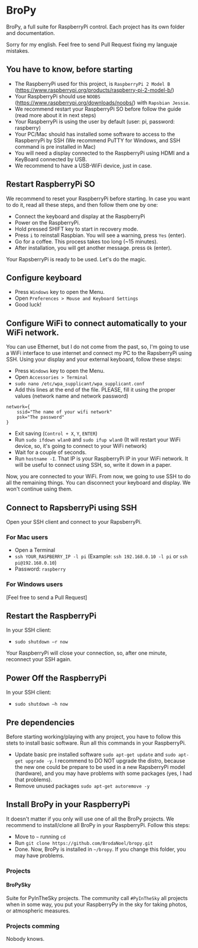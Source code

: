 # BroPy
BroPy, a full suite for RaspberryPi control.
Each project has its own folder and documentation.

Sorry for my english. Feel free to send Pull Request fixing my languaje mistakes.

## You have to know, before starting
* The RaspberryPi used for this project, is `RaspberryPi 2 Model B` (https://www.raspberrypi.org/products/raspberry-pi-2-model-b/)
* Your RaspberryPi should use `NOOBS` (https://www.raspberrypi.org/downloads/noobs/) with `Rapsbian Jessie`.
* We recommend restart your RaspberryPi SO before follow the guide (read more about it in next steps)
* Your RaspberryPi is using the user by default (user: pi, password: raspberry)
* Your PC/Mac should has installed some software to access to the RaspberryPi by SSH (We recommend PuTTY for Windows, and SSH command is pre installed in Mac)
* You will need a display connected to the RaspberryPi using HDMI and a KeyBoard connected by USB.
* We recommend to have a USB-WiFi device, just in case.

## Restart RaspberryPi SO
We recommend to reset your RaspberryPi before starting.
In case you want to do it, read all these steps, and then follow them one by one:

* Connect the keyboard and display at the RaspberryPi
* Power on the RaspberryPi.
* Hold pressed SHIFT key to start in recovery mode.
* Press `i` to reinstall Raspbian. You will see a warning, press `Yes` (enter).
* Go for a coffee. This process takes too long (~15 minutes).
* After installation, you will get another message. press `Ok` (enter).

Your RapsberryPi is ready to be used. Let's do the magic.

## Configure keyboard
* Press `Windows` key to open the Menu.
* Open `Preferences > Mouse and Keyboard Settings`
* Good luck!

## Configure WiFi to connect automatically to your WiFi network.
You can use Ethernet, but I do not come from the past, so, I'm going to use a WiFi interface to use internet and connect my PC to the RapsberryPi using SSH.
Using your display and your external keyboard, follow these steps:
* Press `Windows` key to open the Menu.
* Open `Accessories > Terminal`
* `sudo nano /etc/wpa_supplicant/wpa_supplicant.conf`
* Add this lines at the end of the file. PLEASE, fill it using the proper values (network name and network password)
```
network={
    ssid="The name of your wifi network"
    psk="The password"
}
```
* Exit saving (`Control + X`, `Y`, `ENTER`)
* Run `sudo ifdown wlan0` and `sudo ifup wlan0` (It will restart your WiFi device, so, it's going to connect to your WiFi network)
* Wait for a couple of seconds.
* Run `hostname -I`. That IP is your RaspberryPi IP in your WiFi network. It will be useful to connect using SSH, so, write it down in a paper.

Now, you are connected to your WiFi. From now, we going to use SSH to do all the remaining things.
You can disconnect your keyboard and display. We won't continue using them.

## Connect to RapsberryPi using SSH
Open your SSH client and connect to your RapsberryPi.

### For Mac users
* Open a Terminal
* `ssh YOUR_RASPBERRY_IP -l pi` (Example: `ssh 192.168.0.10 -l pi` or `ssh pi@192.168.0.10`)
* Password: `raspberry`

### For Windows users
[Feel free to send a Pull Request]

## Restart the RaspberryPi
In your SSH client:

* `sudo shutdown –r now`

Your RaspberryPi will close your connection, so, after one minute, reconnect your SSH again.

## Power Off the RaspberryPi
In your SSH client:

* `sudo shutdown –h now`

## Pre dependencies
Before starting working/playing with any project, you have to follow this stets to install basic software.
Run all this commands in your RaspberryPi.
* Update basic pre installed software `sudo apt-get update` and `sudo apt-get upgrade -y`. I recommend to DO NOT upgrade the distro, because the new one could be prepare to be used in a new RapsberryPi model (hardware), and you may have problems with some packages (yes, I had that problems).
* Remove unused packages `sudo apt-get autoremove -y`

## Install BroPy in your RaspberryPi
It doesn't matter if you only will use one of all the BroPy projects. We recommend to install/clone all BroPy in your RaspberryPi. Follow this steps:
* Move to `~` running `cd`
* Run `git clone https://github.com/BrodaNoel/bropy.git`
* Done. Now, BroPy is installed in `~/bropy`. If you change this folder, you may have problems.

### Projects

#### BroPySky
Suite for PyInTheSky projects.
The community call `#PyInTheSky` all projects when in some way, you put your RaspberryPy in the sky for taking photos, or atmospheric measures.

### Projects comming
Nobody knows.